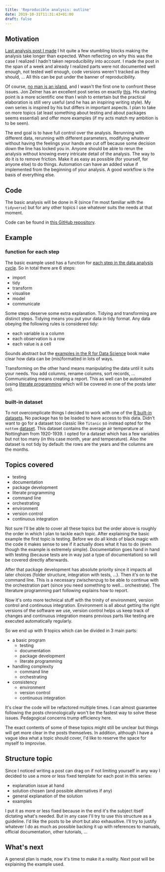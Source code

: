 ```yaml
---
title: 'Reproducible analysis: outline'
date: 2019-10-31T11:31:43+01:00
draft: false
---
```


## Motivation

[Last analysis post I made](https://isaacverm.github.io/posts/mps-commission-attendances/) I hit quite a few stumbling blocks making the analysis take longer than expected. When reflecting on why this was the case I realized I hadn't taken reproducibility into account. I made the post in the span of a week and already I realized parts were not documented well enough, not tested well enough, code versions weren't tracked as they should, ... All this can be put under the banner of reproducibility.

Of course, [no man is an island](https://web.cs.dal.ca/~johnston/poetry/island.html), and I wasn't the first one to confront these issues. Jon Zelner has an excellent post series on exactly [this](http://www.jonzelner.net/statistics/make/docker/reproducibility/2016/05/31/reproducibility-pt-1/). His starting point is a more scientific one than I wish to entertain but the practical elaboration is still very useful (and he has an inspiring writing style). My own series is inspired by his but differs in important aspects. I plan to take on more topics (at least something about testing and about packages seems essential) and offer more examples (if my acts match my ambition is to be seen).

The end goal is to have full control over the analysis. Rerunning with different data, rerunning with different parameters, modifying whatever without having the feelings your hands are cut off because some decision down the line has locked you in. Anyone should be able to rerun the analysis without knowing every intricate detail of the analysis. The way to do it is to remove friction. Make it as easy as possible (for yourself, for anyone else) to do things. Automation can have an added value if implemented from the beginning of your analysis. A good workflow is the basis of everything else.

## Code

The basic analysis will be done in R (since I'm most familiar with the `tidyverse`) but for any other topics I use whatever suits the needs at that moment.

Code can be found in [this GitHub repository](https://github.com/IsaacVerm/reproducible-analysis).

## Example

### function for each step

The basic example used has a function for [each step in the data analysis cycle](https://r4ds.had.co.nz/explore-intro.html). So in total there are 6 steps:

- import
- tidy
- transform
- visualise
- model
- communicate

Some steps deserve some extra explanation. Tidying and transforming are distinct steps. Tidying means you put your data in tidy format. Any data obeying the following rules is considered tidy:

- each variable is a column
- each observation is a row
- each value is a cell

Sounds abstract but the [examples in the R for Data Science](https://r4ds.had.co.nz/tidy-data.html#tidy-data-1) book make clear how data can be (mis)formatted in lots of ways.

Transforming on the other hand means manipulating the data until it suits your needs. You add columns, rename columns, sort records, ... Communicating means creating a report. This as well can be automated (using [literate programming](https://en.wikipedia.org/wiki/Literate_programming) which will be covered in one of the posts later on).

### built-in dataset

To not overcomplicate things I decided to work with one of the [R built-in datasets](https://stat.ethz.ch/R-manual/R-devel/library/datasets/html/00Index.html). No package has to be loaded to have access to this data. Didn't want to go for a dataset too classic like `Titanic` so instead opted for the `nottem` [dataset](https://stat.ethz.ch/R-manual/R-devel/library/datasets/html/nottem.html). This dataset contains the average air temperature at Nottingham from 1920-1939. I opted for a dataset which has a few variables but not too many (in this case month, year and temperature). Also the dataset is not tidy by default: the rows are the years and the columns are the months.

## Topics covered

- testing
- documentation
- package development
- literate programming
- command line
- orchestrating
- environment
- version control
- continuous integration

Not sure I'll be able to cover all these topics but the order above is roughly the order in which I plan to tackle each topic. After explaining the basic example the first topic is testing. Before we do all kinds of black magic with the code it makes sense to see if it actually does what it has to do (even though the example is extremely simple). Documentation goes hand in hand with testing (because tests are in way just a type of documentation) so will be covered directly afterwards.

After that package development has absolute priority since it impacts all later choices (folder structure, integration with tests, ...). Then it's on to the command line. This is a necessary zwischenzug to be able to continue with the orchestration part (since you need something to well... orchestrate). The literature programming part following explains how to report.

Now it's onto more technical stuff with the trinity of environment, version control and continuous integration. Environment is all about getting the right versions of the software we use, version control helps us keep track of changes and continuous integration means previous parts like testing are executed automatically regularly.

So we end up with 9 topics which can be divided in 3 main parts:

- a basic program
  - testing
  - documentation
  - package development
  - literate programming
- handling complexity
  - command line
  - orchestrating
- consistency
  - environment
  - version control
  - continuous integration

It's clear the code will be refactored multiple times. I can almost guarantee following the posts chronologically won't be the fastest way to solve these issues. Pedagogical concerns trump efficiency here.

The exact contents of some of these topics might still be unclear but things will get more clear in the posts themselves. In addition, although I have a vague idea what a topic should cover, I'd like to reserve the space for myself to improvise.

## Structure topic

Since I noticed writing a post can drag on if not limiting yourself in any way I decided to use a more or less fixed template for each post in this series:

- explanation issue at hand
- solution chosen (and possible alternatives if any)
- general explanation of the solution
- examples

I put it as more or less fixed because in the end it's the subject itself dictating what's needed. But in any case I'll try to use this structure as a guideline. I'd like the posts to be short but also exhausitive. I'll try to justify whatever I do as much as possible backing it up with references to manuals, official documentation, other tutorials, ...

## What's next

A general plan is made, now it's time to make it a reality. Next post will be explaining the example used.
